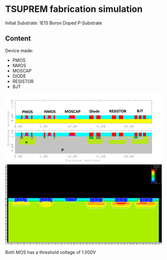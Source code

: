 # TSUPREM fabrication simulation
Initial Substrate: 1E15 Boron Doped P-Substrate

## Content
Device made:
- PMOS
- NMOS
- MOSCAP
- DIODE
- RESISTOR
- BJT

![This shows how we intended to dope the substrate](TargetIllustration.png "Targeted Regions")
![This shows how we the results came out to be](PN_Junctions.png "Doping concentration and PN Junections")

Both MOS has a threshold voltage of 1.000V
